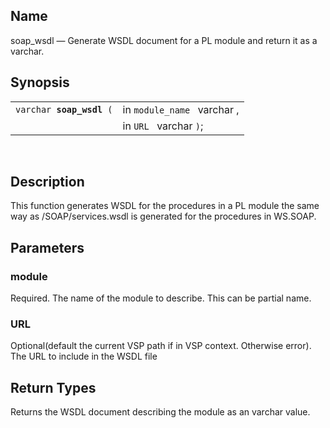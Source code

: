<div>

<div>

</div>

<div>

## Name

soap_wsdl — Generate WSDL document for a PL module and return it as a
varchar.

</div>

<div>

## Synopsis

<div>

|                               |                             |
|-------------------------------|-----------------------------|
| `varchar `**`soap_wsdl`**` (` | in `module_name ` varchar , |
|                               | in `URL ` varchar `)`;      |

<div>

 

</div>

</div>

</div>

<div>

## Description

This function generates WSDL for the procedures in a PL module the same
way as /SOAP/services.wsdl is generated for the procedures in WS.SOAP.

</div>

<div>

## Parameters

<div>

### module

Required. The name of the module to describe. This can be partial name.

</div>

<div>

### URL

Optional(default the current VSP path if in VSP context. Otherwise
error). The URL to include in the WSDL file

</div>

</div>

<div>

## Return Types

Returns the WSDL document describing the module as an varchar value.

</div>

</div>
